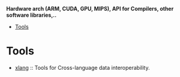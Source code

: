 **Hardware arch (ARM, CUDA, GPU, MIPS), API for Compilers, other software libraries,..**

* [Tools](#tools)


# Tools
* [xlang](https://github.com/darpa-xdata/xlang) :: Tools for Cross-language data interoperability.
